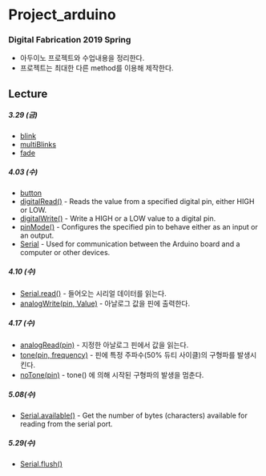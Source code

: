 # **Project_arduino**

### **Digital Fabrication** 2019 Spring

- 아두이노 프로젝트와 수업내용을 정리한다.
- 프로젝트는 최대한 다른 method를 이용해 제작한다.


## **Lecture**

##### 3.29 (금)
- [blink](http://www.arduino.cc/en/Tutorial/Blink)
- [multiBlinks](https://www.arduino.cc/en/Tutorial/MultipleBlinks)
- [fade](https://www.arduino.cc/en/tutorial/fade)

##### 4.03 (수)
- [button](https://www.arduino.cc/en/tutorial/button)
- [digitalRead()](https://www.arduino.cc/reference/en/language/functions/digital-io/digitalread/) - Reads the value from a specified digital pin, either HIGH or LOW.
- [digitalWrite()](https://www.arduino.cc/reference/en/language/functions/digital-io/digitalwrite/) - Write a HIGH or a LOW value to a digital pin.
- [pinMode()](https://www.arduino.cc/reference/en/language/functions/digital-io/pinmode/) - Configures the specified pin to behave either as an input or an output. 
- [Serial](https://www.arduino.cc/reference/en/language/functions/communication/serial/) - Used for communication between the Arduino board and a computer or other devices.

##### 4.10 (수)
- [Serial.read()](https://www.arduino.cc/reference/ko/language/functions/communication/serial/read/) - 들어오는 시리얼 데이터를 읽는다.
- [analogWrite(pin, Value)](https://www.arduino.cc/reference/ko/language/functions/analog-io/analogwrite/) - 아날로그 값을 핀에 출력한다.

##### 4.17 (수)
- [analogRead(pin)](https://www.arduino.cc/reference/ko/language/functions/analog-io/analogread/) - 지정한 아날로그 핀에서 값을 읽는다.
- [tone(pin, frequency)](https://www.arduino.cc/reference/ko/language/functions/advanced-io/tone/) - 핀에 특정 주파수(50% 듀티 사이클)의 구형파를 발생시킨다.
- [noTone(pin)](https://www.arduino.cc/reference/ko/language/functions/advanced-io/notone/) - tone() 에 의해 시작된 구형파의 발생을 멈춘다.

##### 5.08(수)
- [Serial.available()](https://www.arduino.cc/reference/ko/language/functions/communication/serial/available/) - Get the number of bytes (characters) available for reading from the serial port.

##### 5.29(수)
- [Serial.flush()](https://www.arduino.cc/en/Serial/Flush)